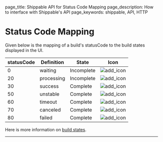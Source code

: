 page_title: Shippable API for Status Code Mapping
page_description: How to interface with Shippable's API
page_keywords: shippable, API, HTTP

# Status Code Mapping
Given below is the mapping of a build's statusCode to the build states displayed in the UI.

|statusCode      | Definition | State|   Icon  |
|---------------|--------------------|------------|---------|
|0|waiting | Incomplete | ![add_icon](/navigating_ui/images/ci_build_icon_waiting.png)|
|20|processing | Incomplete |![add_icon](/navigating_ui/images/ci_build_icon_processing.png)|
|30|success |Complete |![add_icon](/navigating_ui/images/ci_build_icon_success.png)|
|50|unstable |Complete |![add_icon](/navigating_ui/images/ci_build_icon_unstable.png)|
|60|timeout |Complete |![add_icon](/navigating_ui/images/ci_build_icon_timeout.png)|
|70|canceled |Complete |![add_icon](/navigating_ui/images/ci_build_icon_cancelled.png)|
|80|failed |Complete |![add_icon](/navigating_ui/images/ci_build_icon_failed.png)|

Here is more information on [build states](/navigatingUI/BuildOverview/#build-status).

---
